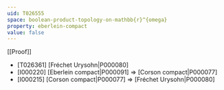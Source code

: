 ```yaml
---
uid: T026555
space: boolean-product-topology-on-mathbb{r}^{omega}
property: eberlein-compact
value: false
---
```

[[Proof]]

* [T026361] [Fréchet Urysohn|P000080]
* [I000220] [Eberlein compact|P000091] => [Corson compact|P000077]
* [I000215] [Corson compact|P000077] => [Fréchet Urysohn|P000080]

